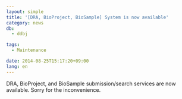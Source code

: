 ```yaml
---
layout: simple
title: '[DRA, BioProject, BioSample] System is now available'
category: news
db:
  - ddbj

tags:
  - Maintenance

date: 2014-08-25T15:17:20+09:00
lang: en
---
```


<p>DRA, BioProject, and BioSample submission/search services are now available. Sorry for the inconvenience.</p>
